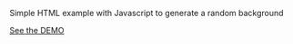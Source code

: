 Simple HTML example with Javascript to generate a random background

[See the DEMO](https://github-portfolio-hosting-deb.web.app/)